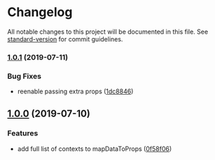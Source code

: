 # Changelog

All notable changes to this project will be documented in this file. See [standard-version](https://github.com/conventional-changelog/standard-version) for commit guidelines.

### [1.0.1](https://github.com/angeloashmore/react-map-to-components/compare/v1.0.0...v1.0.1) (2019-07-11)


### Bug Fixes

* reenable passing extra props ([1dc8846](https://github.com/angeloashmore/react-map-to-components/commit/1dc8846))



## [1.0.0](https://github.com/angeloashmore/react-map-to-components/compare/v1.0.0-beta.1...v1.0.0) (2019-07-10)


### Features

* add full list of contexts to mapDataToProps ([0f58f06](https://github.com/angeloashmore/react-map-to-components/commit/0f58f06))
